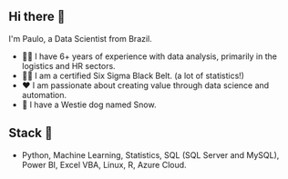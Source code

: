 ## Hi there 👋

I'm Paulo, a Data Scientist from Brazil.

- 👨‍⚕️ I have 6+ years of experience with data analysis, primarily in the logistics and HR sectors.
- 🧑‍🎓 I am a certified Six Sigma Black Belt. (a lot of statistics!)
- ❤️ I am passionate about creating value through data science and automation.
- 🐶 I have a Westie dog named Snow.

## Stack 🧰

- Python, Machine Learning, Statistics, SQL (SQL Server and MySQL), Power BI, Excel VBA, Linux, R, Azure Cloud. 
